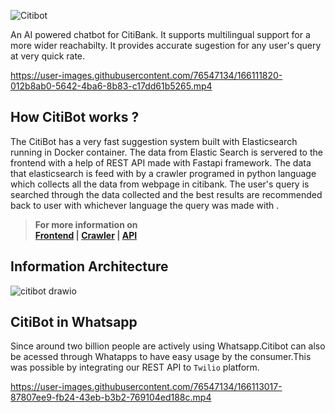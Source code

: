 ![Citibot](https://user-images.githubusercontent.com/76547134/166150938-81fad9ee-239f-4fc2-8d5d-3b70de6e577a.jpg)

An AI powered chatbot for CitiBank. It supports multilingual support for a more wider reachabilty. It provides accurate sugestion for any user's query at very quick rate.

https://user-images.githubusercontent.com/76547134/166111820-012b8ab0-5642-4ba6-8b83-c17dd61b5265.mp4

## How CitiBot works ?

The CitiBot has a very fast suggestion system built with Elasticsearch running in Docker container. The data from Elastic Search is servered to the frontend with a help of REST API made with Fastapi framework.
The data that elasticsearch is feed with by a crawler programed in python language which collects all the data from webpage in citibank. The user's query is searched through the data collected and the best results
are recommended back to user with whichever language the query was made with .

> **For more information on<br/>
> [Frontend](https://github.com/samrath-sudesh-acharya/Citibot/tree/main/chatbot-ui) | [Crawler](https://github.com/samrath-sudesh-acharya/Citibot/tree/main/crawler) |    [API](https://github.com/samrath-sudesh-acharya/Citibot/tree/main/app)**

## Information Architecture

![citibot drawio](https://user-images.githubusercontent.com/76547134/164945268-35bef611-3547-466d-9a19-c25dc2ff1532.png)

## CitiBot in Whatsapp

Since around two billion people are actively using Whatsapp.Citibot can also be acessed through Whatapps to have easy usage by the consumer.This was possible by integrating our REST API to ```Twilio``` platform. 

https://user-images.githubusercontent.com/76547134/166113017-87807ee9-fb24-43eb-b3b2-769104ed188c.mp4


